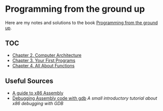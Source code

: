 # Programming from the ground up

Here are my notes and solutions to the book 
[Programming from the ground up](https://drive.google.com/file/d/1KfVTZmRPJ4wMb5EQaARoTPEn_F8H4m1z/view?usp=drive_link).

## TOC

- [Chapter 2. Computer Architecture](/docs/Chapter2.md)
- [Chapter 3. Your First Programs](/docs/Chapter3.md)
- [Chapter 4. All About Functions](/docs/Chapter4.md)

## Useful Sources

- [A guide to x86 Assembly](https://flint.cs.yale.edu/cs421/papers/x86-asm/asm.html)
- [Debugging Assembly code with gdb](https://web.cecs.pdx.edu/~apt/cs510comp/gdb.pdf) *A small introductory tutorial about x86 debugging with GDB*
